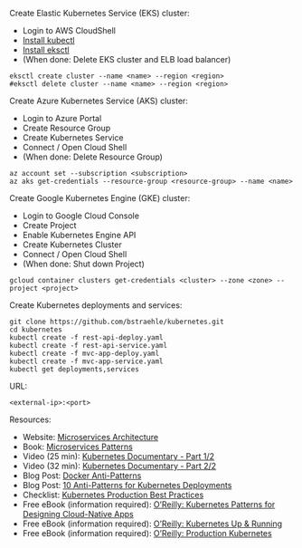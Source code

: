 Create Elastic Kubernetes Service (EKS) cluster:  
- Login to AWS CloudShell  
- <a href="https://docs.aws.amazon.com/eks/latest/userguide/install-kubectl.html">Install kubectl</a>  
- <a href="https://docs.aws.amazon.com/eks/latest/userguide/eksctl.html">Install eksctl</a>  
- (When done: Delete EKS cluster and ELB load balancer)  
```
eksctl create cluster --name <name> --region <region>  
#eksctl delete cluster --name <name> --region <region>  
```
Create Azure Kubernetes Service (AKS) cluster:  
- Login to Azure Portal  
- Create Resource Group  
- Create Kubernetes Service  
- Connect / Open Cloud Shell  
- (When done: Delete Resource Group)  
```
az account set --subscription <subscription>  
az aks get-credentials --resource-group <resource-group> --name <name>  
```
Create Google Kubernetes Engine (GKE) cluster:  
- Login to Google Cloud Console  
- Create Project  
- Enable Kubernetes Engine API  
- Create Kubernetes Cluster  
- Connect / Open Cloud Shell  
- (When done: Shut down Project)  
```
gcloud container clusters get-credentials <cluster> --zone <zone> --project <project>  
```
Create Kubernetes deployments and services:  
```
git clone https://github.com/bstraehle/kubernetes.git  
cd kubernetes  
kubectl create -f rest-api-deploy.yaml  
kubectl create -f rest-api-service.yaml  
kubectl create -f mvc-app-deploy.yaml  
kubectl create -f mvc-app-service.yaml  
kubectl get deployments,services  
```
URL:  
```
<external-ip>:<port>  
```
Resources:  
- Website: <a href="https://microservices.io/">Microservices Architecture</a>  
- Book: <a href="https://microservices.io/book">Microservices Patterns</a>  
- Video (25 min): <a href="https://www.youtube.com/watch?v=BE77h7dmoQU">Kubernetes Documentary - Part 1/2</a>  
- Video (32 min): <a href="https://www.youtube.com/watch?v=318elIq37PE">Kubernetes Documentary - Part 2/2</a>  
- Blog Post: <a href="https://codefresh.io/containers/docker-anti-patterns/">Docker Anti-Patterns</a>  
- Blog Post: <a href="https://betterprogramming.pub/10-antipatterns-for-kubernetes-deployments-e97ce1199f2d">10 Anti-Patterns for Kubernetes Deployments</a>  
- Checklist: <a href="https://learnk8s.io/production-best-practices">Kubernetes Production Best Practices</a>  
- Free eBook (information required): <a href="https://library.devops.com/oreilly-kubernetes-patterns-for-designing-cloud-native-apps">O’Reilly: Kubernetes Patterns for Designing Cloud-Native Apps</a>  
- Free eBook (information required): <a href="https://tanzu.vmware.com/content/ebooks/kubernetes-up-running-dive-into-the-future-of-infrastructure">O’Reilly: Kubernetes Up & Running</a>  
- Free eBook (information required): <a href="https://tanzu.vmware.com/content/ebooks/production-kubernetes">O’Reilly: Production Kubernetes</a>  
